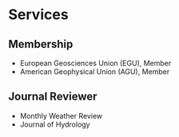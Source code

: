 # Services

## Membership
- European Geosciences Union (EGU), Member
- American Geophysical Union (AGU), Member


## Journal Reviewer
- Monthly Weather Review
- Journal of Hydrology